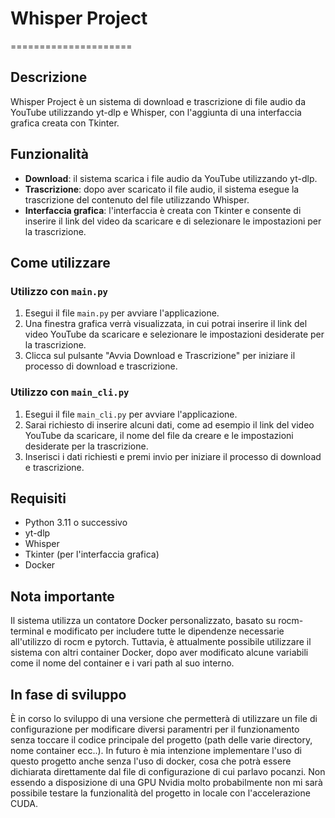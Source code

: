 # Whisper Project
=====================

**Descrizione**
---------------

Whisper Project è un sistema di download e trascrizione di file audio da YouTube utilizzando yt-dlp e Whisper, con l'aggiunta di una interfaccia grafica creata con Tkinter.

**Funzionalità**
-----------------

*   **Download**: il sistema scarica i file audio da YouTube utilizzando yt-dlp.
*   **Trascrizione**: dopo aver scaricato il file audio, il sistema esegue la trascrizione del contenuto del file utilizzando Whisper.
*   **Interfaccia grafica**: l'interfaccia è creata con Tkinter e consente di inserire il link del video da scaricare e di selezionare le impostazioni per la trascrizione.

**Come utilizzare**
-------------------

### Utilizzo con `main.py`

1.  Esegui il file `main.py` per avviare l'applicazione.
2.  Una finestra grafica verrà visualizzata, in cui potrai inserire il link del video YouTube da scaricare e selezionare le impostazioni desiderate per la trascrizione.
3.  Clicca sul pulsante "Avvia Download e Trascrizione" per iniziare il processo di download e trascrizione.

### Utilizzo con `main_cli.py`

1.  Esegui il file `main_cli.py` per avviare l'applicazione.
2.  Sarai richiesto di inserire alcuni dati, come ad esempio il link del video YouTube da scaricare, il nome del file da creare e le impostazioni desiderate per la trascrizione.
3.  Inserisci i dati richiesti e premi invio per iniziare il processo di download e trascrizione.

**Requisiti**
------------

*   Python 3.11 o successivo
*   yt-dlp
*   Whisper
*   Tkinter (per l'interfaccia grafica)
*   Docker 

**Nota importante**
--------------------

Il sistema utilizza un contatore Docker personalizzato, basato su rocm-terminal e modificato per includere tutte le dipendenze necessarie all'utilizzo di rocm e pytorch. Tuttavia, è attualmente possibile utilizzare il sistema con altri container Docker, dopo aver modificato alcune variabili come il nome del container e i vari path al suo interno.

**In fase di sviluppo**
---------------------

È in corso lo sviluppo di una versione che permetterà di utilizzare un file di configurazione per modificare diversi paramentri per il funzionamento senza toccare il codice principale del progetto (path delle varie directory, nome container ecc..). 
In futuro è mia intenzione implementare l'uso di questo progetto anche senza l'uso di docker, cosa che potrà essere dichiarata direttamente dal file di configurazione di cui parlavo pocanzi. 
Non essendo a disposizione di una GPU Nvidia molto probabilmente non mi sarà possibile testare la funzionalità del progetto in locale con l'accelerazione CUDA.

